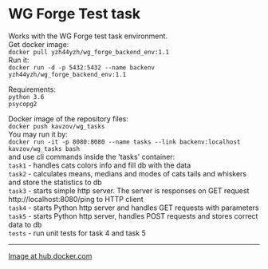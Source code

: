# WG Forge Test task
Works with the WG Forge test task environment.  
Get docker image:  
`docker pull yzh44yzh/wg_forge_backend_env:1.1`  
Run it:  
`docker run -d -p 5432:5432 --name backenv yzh44yzh/wg_forge_backend_env:1.1`

Requirements:  
`python 3.6`  
`psycopg2`

Docker image of the repository files:  
`docker push kavzov/wg_tasks`  
You may run it by:  
`docker run -it -p 8080:8080 --name tasks --link backenv:localhost kavzov/wg_tasks bash`  
and use cli commands inside the 'tasks' container:  
`task1` - handles cats colors info and fill db with the data  
`task2` - calculates means, medians and modes of cats tails and whiskers and store the statistics to db  
`task3` - starts simple http server. The server is responses on GET request http://localhost:8080/ping to HTTP client  
`task4` - starts Python http server and handles GET requests with parameters  
`task5` - starts Python http server, handles POST requests and stores correct data to db  
`tests` - run unit tests for task 4 and task 5

---
[Image at hub.docker.com](https://cloud.docker.com/u/kavzov/repository/docker/kavzov/wg_tasks)

